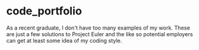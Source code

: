 # code_portfolio
As a recent graduate, I don't have too many examples of my work. These are just a few solutions to Project Euler and the like so potential employers can get at least some idea of my coding style.

